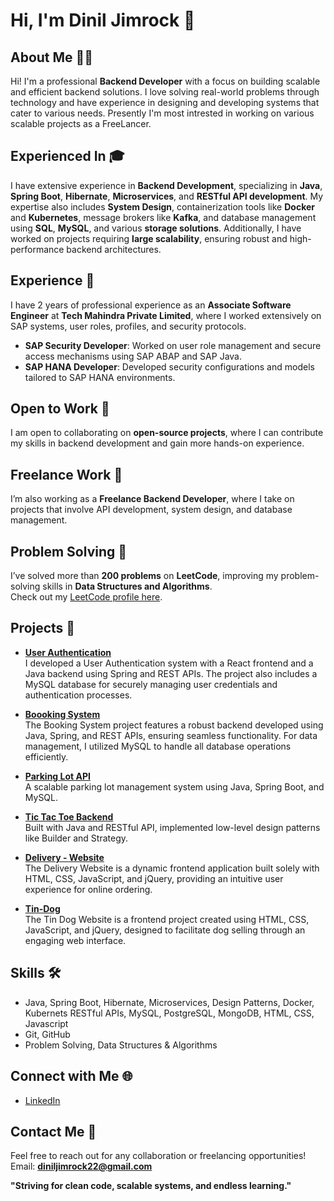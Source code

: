 # Hi, I'm Dinil Jimrock 👋

## About Me 👨‍💻
Hi! I'm a professional **Backend Developer** with a focus on building scalable and efficient backend solutions. I love solving real-world problems through technology and have experience in designing and developing systems that cater to various needs. Presently I'm most intrested in working on various scalable projects as a FreeLancer.

## Experienced In 🎓
I have extensive experience in **Backend Development**, specializing in **Java**, **Spring Boot**, **Hibernate**, **Microservices**, and **RESTful API development**. My expertise also includes **System Design**, containerization tools like **Docker** and **Kubernetes**, message brokers like **Kafka**, and database management using **SQL**, **MySQL**, and various **storage solutions**. Additionally, I have worked on projects requiring **large scalability**, ensuring robust and high-performance backend architectures.

## Experience 👔
I have 2 years of professional experience as an **Associate Software Engineer** at **Tech Mahindra Private Limited**, where I worked extensively on SAP systems, user roles, profiles, and security protocols.

- **SAP Security Developer**: Worked on user role management and secure access mechanisms using SAP ABAP and SAP Java.
- **SAP HANA Developer**: Developed security configurations and models tailored to SAP HANA environments.

## Open to Work 👥
I am open to collaborating on **open-source projects**, where I can contribute my skills in backend development and gain more hands-on experience.

## Freelance Work 💼
I’m also working as a **Freelance Backend Developer**, where I take on projects that involve API development, system design, and database management.

## Problem Solving 🤔
I’ve solved more than **200 problems** on **LeetCode**, improving my problem-solving skills in **Data Structures and Algorithms**.  
Check out my [LeetCode profile here](https://leetcode.com/u/Dinil-19/).


## Projects 🚀


- **[User Authentication](https://github.com/DinilJimrock/UserAuthentication)**  
  I developed a User Authentication system with a React frontend and a Java backend using Spring and REST APIs. The project also includes a MySQL database for securely managing user credentials and authentication processes.

- **[Boooking System](//https://github.com/DinilJimrock/Booking-Application)**  
  The Booking System project features a robust backend developed using Java, Spring, and REST APIs, ensuring seamless functionality. For data management, I utilized MySQL to handle all database operations efficiently.

- **[Parking Lot API](https://github.com/DinilJimrock/ParkingLot-API)**  
  A scalable parking lot management system using Java, Spring Boot, and MySQL.

 - **[Tic Tac Toe Backend](https://github.com/DinilJimrock/TicTacToe-Backend)**  
  Built with Java and RESTful API, implemented low-level design patterns like Builder and Strategy.

 - **[Delivery - Website](https://github.com/DinilJimrock/Delivery-website)**  
  The Delivery Website is a dynamic frontend application built solely with HTML, CSS, JavaScript, and jQuery, providing an intuitive user experience for online ordering.

 - **[Tin-Dog](https://github.com/DinilJimrock/TinDog-WebApp)**  
  The Tin Dog Website is a frontend project created using HTML, CSS, JavaScript, and jQuery, designed to facilitate dog selling through an engaging web interface.


## Skills 🛠️
- Java, Spring Boot, Hibernate, Microservices, Design Patterns, Docker, Kubernets RESTful APIs, MySQL, PostgreSQL, MongoDB, HTML, CSS, Javascript 
- Git, GitHub
- Problem Solving, Data Structures & Algorithms

## Connect with Me 🌐
- [LinkedIn](https://www.linkedin.com/in/dinil-jimrock-158ba71b4/)
  
## Contact Me 📧
Feel free to reach out for any collaboration or freelancing opportunities!  
Email: **diniljimrock22@gmail.com**

**"Striving for clean code, scalable systems, and endless learning."**

